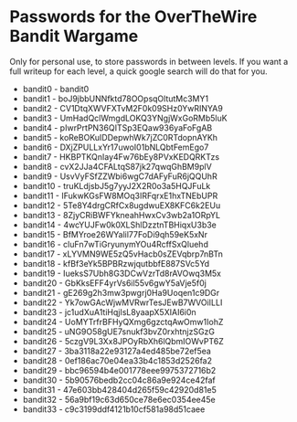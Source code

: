 # Passwords for the OverTheWire Bandit Wargame

Only for personal use, to store passwords in between levels. If you want a full writeup for each level, a quick google search will do that for you.

- bandit0 - bandit0
- bandit1 - boJ9jbbUNNfktd78OOpsqOltutMc3MY1
- bandit2 - CV1DtqXWVFXTvM2F0k09SHz0YwRINYA9
- bandit3 - UmHadQclWmgdLOKQ3YNgjWxGoRMb5luK
- bandit4 - pIwrPrtPN36QITSp3EQaw936yaFoFgAB
- bandit5 - koReBOKuIDDepwhWk7jZC0RTdopnAYKh
- bandit6 - DXjZPULLxYr17uwoI01bNLQbtFemEgo7
- bandit7 - HKBPTKQnIay4Fw76bEy8PVxKEDQRKTzs
- bandit8 - cvX2JJa4CFALtqS87jk27qwqGhBM9plV
- bandit9 - UsvVyFSfZZWbi6wgC7dAFyFuR6jQQUhR
- bandit10 - truKLdjsbJ5g7yyJ2X2R0o3a5HQJFuLk
- bandit11 - IFukwKGsFW8MOq3IRFqrxE1hxTNEbUPR
- bandit12 - 5Te8Y4drgCRfCx8ugdwuEX8KFC6k2EUu
- bandit13 - 8ZjyCRiBWFYkneahHwxCv3wb2a1ORpYL
- bandit14 - 4wcYUJFw0k0XLShlDzztnTBHiqxU3b3e
- bandit15 - BfMYroe26WYalil77FoDi9qh59eK5xNr
- bandit16 - cluFn7wTiGryunymYOu4RcffSxQluehd
- bandit17 - xLYVMN9WE5zQ5vHacb0sZEVqbrp7nBTn
- bandit18 - kfBf3eYk5BPBRzwjqutbbfE887SVc5Yd
- bandit19 - IueksS7Ubh8G3DCwVzrTd8rAVOwq3M5x
- bandit20 - GbKksEFF4yrVs6il55v6gwY5aVje5f0j
- bandit21 - gE269g2h3mw3pwgrj0Ha9Uoqen1c9DGr
- bandit22 - Yk7owGAcWjwMVRwrTesJEwB7WVOiILLI
- bandit23 - jc1udXuA1tiHqjIsL8yaapX5XIAI6i0n
- bandit24 - UoMYTrfrBFHyQXmg6gzctqAwOmw1IohZ
- bandit25 - uNG9O58gUE7snukf3bvZ0rxhtnjzSGzG
- bandit26 - 5czgV9L3Xx8JPOyRbXh6lQbmIOWvPT6Z
- bandit27 - 3ba3118a22e93127a4ed485be72ef5ea
- bandit28 - 0ef186ac70e04ea33b4c1853d2526fa2
- bandit29 - bbc96594b4e001778eee9975372716b2
- bandit30 - 5b90576bedb2cc04c86a9e924ce42faf
- bandit31 - 47e603bb428404d265f59c42920d81e5
- bandit32 - 56a9bf19c63d650ce78e6ec0354ee45e
- bandit33 - c9c3199ddf4121b10cf581a98d51caee
